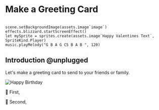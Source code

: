# Make a Greeting Card

```template

scene.setBackgroundImage(assets.image`image`)
effects.blizzard.startScreenEffect()
let mySprite = sprites.create(assets.image`Happy Valentines Text`, SpriteKind.Player)
music.playMelody("G B A G C5 B A B ", 120)

```

## Introduction @unplugged

Let's make a greeting card to send to your friends or family. 

![Happy Birthday](/static/skillmaps/story/storyactivity1.gif "Build a greeting card" )


🔲 First, 

🔲 Second,









